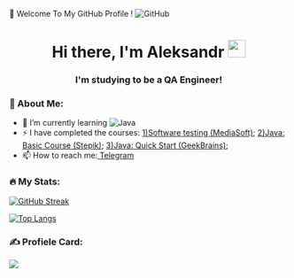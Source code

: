 👋 Welcome To My GitHub Profile ! ![GitHub](https://img.shields.io/badge/github-%23121011.svg?style=for-the-badge&logo=github&logoColor=white)
<h1 align="center">Hi there, I'm <atarget="_blank">Aleksandr</a> 
<img src="https://github.com/blackcater/blackcater/raw/main/images/Hi.gif" height="32"/></h1>
<h3 align="center">I'm studying to be a QA Engineer!</h3>


### 📖 About Me: 
- 🌱 I’m currently learning ![Java](https://img.shields.io/badge/java-%23ED8B00.svg?style=for-the-badge&logo=java&logoColor=white)
- ⚡ I have completed the courses: <a href="https://sun9-85.userapi.com/s/v1/if2/xzO7DrwTlRPBlaxDzndkfBu09KGN4FFgn0eSA2J9mQiEifJkHl1x-aOUbguXG5i5ht85YHQ-uCETmfho7SxSTvDq.jpg?size=498x1080&quality=96&type=album" target="_blank"> 1)Software testing (MediaSoft)</a>; <a href="https://stepik.org/certificate/83176e1781bc2bdd39b7e41263c0419695986d9f.pdf" target="_blank"> 2)Java: Basic Course (Stepik)</a>; <a href="https://gb.ru/certificates/1761935.pdf" target="_blank"> 3)Java: Quick Start (GeekBrains)</a>; 
- 📫 How to reach me:<a href="https://t.me/mechtaaa_mechtaaa" target="_blank"> Telegram</a> 



### :fire: My Stats: 
[![GitHub Streak](https://github-readme-streak-stats.herokuapp.com/?user=mechtaaa)](https://git.io/streak-stats)

[![Top Langs](https://github-readme-stats.vercel.app/api/top-langs/?username=mechtaaa&layout=compact)](https://github.com/mechtaaa/github-readme-stats)


### ✍️ Profiele Card:
![](https://github-profile-summary-cards.vercel.app/api/cards/profile-details?username=mechtaaa&theme=solarized_dark) 
